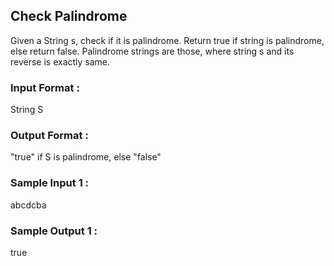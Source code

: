 ## Check Palindrome
Given a String s, check if it is palindrome. Return true if string is palindrome, else return false.
Palindrome strings are those, where string s and its reverse is exactly same.
### Input Format :
String S
### Output Format :
"true" if S is palindrome, else "false"
### Sample Input 1 :
abcdcba
### Sample Output 1 :
true 